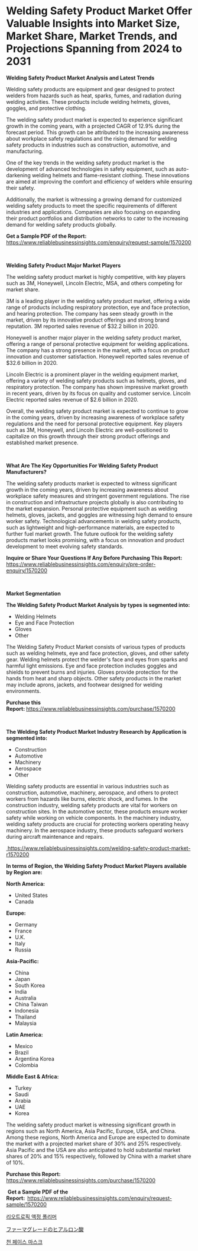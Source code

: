 <p><h1>Welding Safety Product Market Offer Valuable Insights into Market Size, Market Share, Market Trends, and Projections Spanning from 2024 to 2031</h1></p><p><strong>Welding Safety Product Market Analysis and Latest Trends</strong></p>
<p><p>Welding safety products are equipment and gear designed to protect welders from hazards such as heat, sparks, fumes, and radiation during welding activities. These products include welding helmets, gloves, goggles, and protective clothing.</p><p>The welding safety product market is expected to experience significant growth in the coming years, with a projected CAGR of 12.9% during the forecast period. This growth can be attributed to the increasing awareness about workplace safety regulations and the rising demand for welding safety products in industries such as construction, automotive, and manufacturing.</p><p>One of the key trends in the welding safety product market is the development of advanced technologies in safety equipment, such as auto-darkening welding helmets and flame-resistant clothing. These innovations are aimed at improving the comfort and efficiency of welders while ensuring their safety.</p><p>Additionally, the market is witnessing a growing demand for customized welding safety products to meet the specific requirements of different industries and applications. Companies are also focusing on expanding their product portfolios and distribution networks to cater to the increasing demand for welding safety products globally.</p></p>
<p><strong>Get a Sample PDF of the Report:&nbsp;</strong> <a href="https://www.reliablebusinessinsights.com/enquiry/request-sample/1570200">https://www.reliablebusinessinsights.com/enquiry/request-sample/1570200</a></p>
<p>&nbsp;</p>
<p><strong>Welding Safety Product Major Market Players</strong></p>
<p><p>The welding safety product market is highly competitive, with key players such as 3M, Honeywell, Lincoln Electric, MSA, and others competing for market share. </p><p>3M is a leading player in the welding safety product market, offering a wide range of products including respiratory protection, eye and face protection, and hearing protection. The company has seen steady growth in the market, driven by its innovative product offerings and strong brand reputation. 3M reported sales revenue of $32.2 billion in 2020.</p><p>Honeywell is another major player in the welding safety product market, offering a range of personal protective equipment for welding applications. The company has a strong presence in the market, with a focus on product innovation and customer satisfaction. Honeywell reported sales revenue of $32.6 billion in 2020.</p><p>Lincoln Electric is a prominent player in the welding equipment market, offering a variety of welding safety products such as helmets, gloves, and respiratory protection. The company has shown impressive market growth in recent years, driven by its focus on quality and customer service. Lincoln Electric reported sales revenue of $2.6 billion in 2020.</p><p>Overall, the welding safety product market is expected to continue to grow in the coming years, driven by increasing awareness of workplace safety regulations and the need for personal protective equipment. Key players such as 3M, Honeywell, and Lincoln Electric are well-positioned to capitalize on this growth through their strong product offerings and established market presence.</p></p>
<p>&nbsp;</p>
<p><strong>What Are The Key Opportunities For Welding Safety Product Manufacturers?</strong></p>
<p><p>The welding safety products market is expected to witness significant growth in the coming years, driven by increasing awareness about workplace safety measures and stringent government regulations. The rise in construction and infrastructure projects globally is also contributing to the market expansion. Personal protective equipment such as welding helmets, gloves, jackets, and goggles are witnessing high demand to ensure worker safety. Technological advancements in welding safety products, such as lightweight and high-performance materials, are expected to further fuel market growth. The future outlook for the welding safety products market looks promising, with a focus on innovation and product development to meet evolving safety standards.</p></p>
<p><strong>Inquire or Share Your Questions If Any Before Purchasing This Report:</strong> <a href="https://www.reliablebusinessinsights.com/enquiry/pre-order-enquiry/1570200">https://www.reliablebusinessinsights.com/enquiry/pre-order-enquiry/1570200</a></p>
<p>&nbsp;</p>
<p><strong>Market Segmentation</strong></p>
<p><strong>The Welding Safety Product Market Analysis by types is segmented into:</strong></p>
<p><ul><li>Welding Helmets</li><li>Eye and Face Protection</li><li>Gloves</li><li>Other</li></ul></p>
<p><p>The Welding Safety Product Market consists of various types of products such as welding helmets, eye and face protection, gloves, and other safety gear. Welding helmets protect the welder's face and eyes from sparks and harmful light emissions. Eye and face protection includes goggles and shields to prevent burns and injuries. Gloves provide protection for the hands from heat and sharp objects. Other safety products in the market may include aprons, jackets, and footwear designed for welding environments.</p></p>
<p><strong>Purchase this Report:&nbsp;</strong><a href="https://www.reliablebusinessinsights.com/purchase/1570200">https://www.reliablebusinessinsights.com/purchase/1570200</a></p>
<p>&nbsp;</p>
<p><strong>The Welding Safety Product Market Industry Research by Application is segmented into:</strong></p>
<p><ul><li>Construction</li><li>Automotive</li><li>Machinery</li><li>Aerospace</li><li>Other</li></ul></p>
<p><p>Welding safety products are essential in various industries such as construction, automotive, machinery, aerospace, and others to protect workers from hazards like burns, electric shock, and fumes. In the construction industry, welding safety products are vital for workers on construction sites. In the automotive sector, these products ensure worker safety while working on vehicle components. In the machinery industry, welding safety products are crucial for protecting workers operating heavy machinery. In the aerospace industry, these products safeguard workers during aircraft maintenance and repairs.</p></p>
<p><a href="https://www.reliablebusinessinsights.com/welding-safety-product-market-r1570200">&nbsp;https://www.reliablebusinessinsights.com/welding-safety-product-market-r1570200</a></p>
<p><strong>In terms of Region, the Welding Safety Product Market Players available by Region are:</strong></p>
<p>
    <p> <strong> North America: </strong>
        <ul>
            <li>United States</li>
            <li>Canada</li>
        </ul>
        </p> 
    <p> <strong> Europe: </strong>
        <ul>
            <li>Germany</li>
            <li>France</li>
            <li>U.K.</li>
            <li>Italy</li>
            <li>Russia</li>
        </ul>
        </p> 
    <p> <strong> Asia-Pacific: </strong>
        <ul>
            <li>China</li>
            <li>Japan</li>
            <li>South Korea</li>
            <li>India</li>
            <li>Australia</li>
            <li>China Taiwan</li>
            <li>Indonesia</li>
            <li>Thailand</li>
            <li>Malaysia</li>
        </ul>
        </p> 
    <p> <strong> Latin America: </strong>
        <ul>
            <li>Mexico</li>
            <li>Brazil</li>
            <li>Argentina Korea</li>
            <li>Colombia</li>
        </ul>
        </p> 
    <p> <strong> Middle East & Africa: </strong>
        <ul>
            <li>Turkey</li>
            <li>Saudi</li>
            <li>Arabia</li>
            <li>UAE</li>
            <li>Korea</li>
        </ul>
    </p>
    </p>
<p><p>The welding safety product market is witnessing significant growth in regions such as North America, Asia Pacific, Europe, USA, and China. Among these regions, North America and Europe are expected to dominate the market with a projected market share of 30% and 25% respectively. Asia Pacific and the USA are also anticipated to hold substantial market shares of 20% and 15% respectively, followed by China with a market share of 10%.</p></p>
<p><strong>Purchase this Report: </strong><a href="https://www.reliablebusinessinsights.com/purchase/1570200">https://www.reliablebusinessinsights.com/purchase/1570200</a></p>
<p>&nbsp;<strong>Get a Sample PDF of the Report:&nbsp;&nbsp;</strong><a href="https://www.reliablebusinessinsights.com/enquiry/request-sample/1570200">https://www.reliablebusinessinsights.com/enquiry/request-sample/1570200</a></p>
<p><strong></strong></p>
<p><p><a href="https://medium.com/@josefarice/%EB%A6%AC%EC%98%A4%ED%8A%B8%EB%A1%9C%ED%94%BD-%EC%95%A1%EC%B2%B4%EA%B2%B0%EC%A0%95%EC%A4%91%ED%95%A9%EC%B2%B4-%EC%8B%9C%EC%9E%A5-%EB%B6%84%EC%84%9D-cagr-%EC%8B%9C%EC%9E%A5-%EC%84%B8%EB%B6%84%ED%99%94-%EB%B0%8F-%EC%A0%84-%EC%84%B8%EA%B3%84-%EC%82%B0%EC%97%85-%EA%B0%9C%EC%9A%94-6e9012449bb3">리오트로픽 액정 폴리머</a></p><p><a href="https://medium.com/@oliveyew35/%E8%A3%BD%E8%96%AC%E3%82%B0%E3%83%AC%E3%83%BC%E3%83%89%E3%83%92%E3%82%A2%E3%83%AB%E3%83%AD%E3%83%B3%E9%85%B8%E5%B8%82%E5%A0%B4-%E7%AB%B6%E4%BA%89%E5%88%86%E6%9E%90-%E5%B8%82%E5%A0%B4%E3%83%88%E3%83%AC%E3%83%B3%E3%83%89-2031%E5%B9%B4%E3%81%BE%E3%81%A7%E3%81%AE%E4%BA%88%E6%B8%AC-0046289630a0">ファーマグレードのヒアルロン酸</a></p><p><a href="https://github.com/mofijurk071/Market-Research-Report-List-1/blob/main/8247786103573.md">천 페이스 마스크</a></p></p>